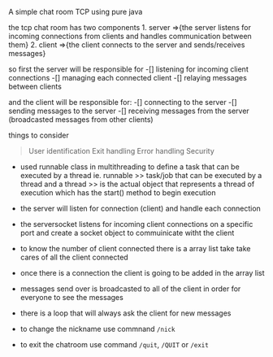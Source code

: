 A simple chat room TCP using pure java 

the tcp chat room has two components 
    1. server =>{the server listens for incoming connections from clients and handles communication between them}
    2. client =>{the client connects to the server and sends/receives messages}


so first the server will be responsible for 
-[] listening for incoming client connections
-[] managing each connected client
-[] relaying messages between clients 


and the client will be responsible for:
-[] connecting to the server
-[] sending messages to the server 
-[] receiving messages from the server (broadcasted messages from other clients)


things to consider 
> User identification
> Exit handling 
> Error handling 
> Security


[//]: # (coding)
- used runnable class in multithreading to define a task that can be executed by a thread
ie. runnable >> task/job that can be executed by a thread and a thread >> is the actual object that represents a thread of execution which has the start() method to begin execution

- the server will listen for connection (client) and handle each connection 

- the serversocket listens for incoming client connections on a specific port and create a socket object to commuinicate witht the client

- to know the number of client connected there is a array list take take cares of all the client connected 
- once there is a connection the client is going to be added in the array list 
- messages send over is broadcasted to all of the client in order for everyone to see the messages 
- there is a loop that will always ask the client for new messages 
- to change the nickname use commnand `/nick`
- to exit the chatroom use command `/quit`, `/QUIT` or `/exit`